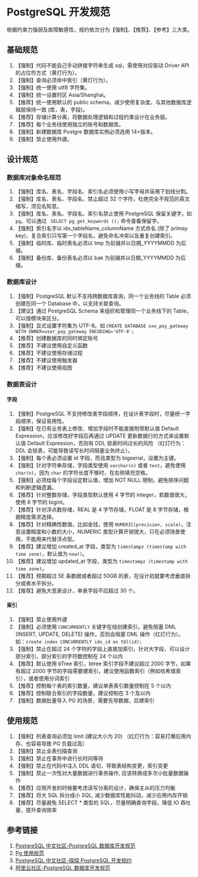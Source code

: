 # PostgreSQL 开发规范

依据约束力强弱及故障敏感性，规约依次分为【强制】、【推荐】、【参考】三大类。


## 基础规范

1. 【强制】代码不能自己手动拼接字符串生成 sql，需使用对应驱动 Driver API 的占位符方式（黄灯行为）。
2. 【强制】查询必须命中索引（黄灯行为）。
3. 【强制】统一使用 utf8 字符集。
4. 【强制】统一设置时区 Asia/Shanghai。
5. 【推荐】统一使用默认的 public schema，减少使用复杂度，与其他数据库逻辑层保持一致 (库，表，字段)。
6. 【推荐】存储计算分离，将数据处理逻辑和过程约束设计在业务层。
7. 【推荐】每个业务线使用独立的账号和数据库。
8. 【强制】新建数据库 Postgre 数据库实例必须选用 14+版本。
9. 【强制】禁止使用外键。


## 设计规范


### 数据库对象命名规范

1. 【强制】库名、表名、字段名、索引名必须使用小写字母并采用下划线分割。
2. 【强制】库名、表名、字段名、禁止超过 32 个字符，杜绝完全不规范的英文缩写，须见名知意。
3. 【强制】库名、表名、字段名、索引名禁止使用 PostgreSQL 保留关键字，如 `pg`。可以通过 ` SELECT pg_get_keywords ();` 命令查看保留字。
5. 【强制】索引名字以 idx_tableName_columnName 方式命名 (除了 primay key)，复合索引只写第一个字段名，避免命名冲突以及重复创建索引。
6. 【强制】临时库、临时表名必须以 tmp 为前缀并以日期_YYYYMMDD 为后缀。
7. 【强制】备份库、备份表名必须以 bak 为前缀并以日期_YYYYMMDD 为后缀。


### 数据库设计

1. 【强制】PostgreSQL 默认不支持跨数据库查询，同一个业务线的 Table 必须创建在同一个 Database 中，以支持关联查询。
2. 【建议】通过 PostgreSQL Schema 来组织和管理同一个业务线下的 Table，可以按模块来区分。
3. 【强制】显式设置字符集为 UTF-8。如 `CREATE DATABASE xxx_pay_gateway WITH OWNER=user_pay_gateway ENCODING='UTF-8';`
4. 【推荐】创建数据库的同时绑定账号
5. 【推荐】不建议使用自定义函数
6. 【推荐】不建议使用存储过程
7. 【推荐】不建议使用触发器
8. 【推荐】不建议使用视图


### 数据表设计

#### 字段

1. 【强制】PostgreSQL 不支持修改表字段顺序，在设计表字段时，尽量统一字段顺序，保证易用性。
2. 【强制】在已有业务表上修改、增加字段时不能直接附带默认值 Default Expression，应该修改好字段后再通过 UPDATE 更新数据行的方式来设置默认值 Default Expression，否则有 DDL 锁表时间过长的风险 （红灯行为：DDL 会锁表，可能导致读写长时间阻塞业务终止）。
3. 【强制】每个表必须设置 id 字段，而且类型为 bigserial，设置为主键。
4. 【强制】针对字符串存储，字段类型使用 `varchar(n)` 或者 `text`，避免使用 `char(n)`，因为 `char` 的字符长度不够时，在右侧填充空格。
5. 【强制】必须给每个字段设定默认值，增加 NOT NULL 限制，避免排序问题和判断逻辑遗漏。
6. 【推荐】针对整数存储，字段类型默认使用 4 字节的 integer，若数值很大，使用 8 字节的 bigint。
7. 【推荐】针对浮点数存储，REAL 是 4 字节存储，FLOAT 是 8 字节存储，根据精度需求选择。
8. 【推荐】针对精确性数值，比如金钱，使用 `NUMERIC(precision, scale)`，注意设置精度和小数的大小，NUMERIC 类型计算开销很大，只在必须场景使用，不能用来代替浮点型。
9. 【推荐】建议增加 created_at 字段，类型为 `timestampz (timestamp with time zone)`，默认值为 `now()`。
10. 【推荐】建议增加 updated_at 字段，类型为 `timestampz (timestamp with time zone)`。
11. 【推荐】预期超过 5E 条数据或者超过 50GB 的表，在设计初就要考虑垂直拆分或者水平拆分。
12. 【推荐】避免大宽表设计，单表字段不应超过 30 个。

#### 索引

1. 【强制】禁止使用外键
2. 【强制】必须使用 `CONCURRENTLY` 关键字在线创建索引，避免阻塞 DML (INSERT, UPDATE, DELETE) 操作，否则会阻塞 DML 操作（红灯行为）。如：`create index CONCURRENTLY idx_id on tbl(id);`
3. 【强制】禁止在超过 24 个字符的字段上直接加索引，针对大字段，可以设计部分索引，部分索引的字符数控制在 24 个以内
4. 【推荐】默认使用 bTree 索引，btree 索引字段不建议超过 2000 字节，如果有超过 2000 字节的字段需要建索引，建议使用函数索引（例如哈希值索引），或者使用分词索引
5. 【推荐】控制每个表的索引数量，建议单表索引数量控制在 5 个以内
6. 【推荐】控制联合索引的字段数量，建议控制在 3 个及以内
7. 【强制】数据批量导入 PG 的场景，需要先导数据，后建索引


## 使用规范

1. 【强制】列表查询必须加 limit (建议大小为 20) （红灯行为：容易打爆应用内存、也容易导致 PG 负载过高）
3. 【强制】禁止全表扫描查询
4. 【强制】禁止在事务中进行长时间等待
5. 【强制】禁止在代码中注入 DDL 语句，导致表结构变更，索引变更
6. 【强制】禁止一次性对大量数据进行事务操作, 应该转换成多次小批量数据操作
7. 【推荐】应用开发的时候要考虑读写分离的设计，确保主从的压力均衡
8. 【推荐】将大 SQL 拆分成小 SQL, 减少数据库性能抖动，减少应用内存开销
9. 【推荐】尽量避免 SELECT * 类型的 SQL，尽量明确查询字段，降低 IO 吞吐量，提升查询效率


## 参考链接
1. [PostgreSQL 中文社区-PostgreSQL 数据库开发规范](https://mp.weixin.qq.com/s/qOobyeo3ROnFnA4NAbG4fg)
2. [Pg 使用规范]( https://wiki.sqlfans.cn/postgresql/pg-std-using.html )
3. [PostgreSQL 中文社区-探探 PostgreSQL 开发规约](https://mp.weixin.qq.com/s/WV9EKnp155MHMpSuXCOFnA)
4. [阿里云社区-PostgreSQL 数据库开发规范](https://developer.aliyun.com/article/60899)
